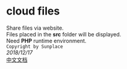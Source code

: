 # cloud files
Share files via website.  
Files placed in the **src** folder will be displayed.  
Need **PHP** runtime environment.  
`Copyright by Sunplace`  
*2018/12/17*  
[中文文档](README_zh-CN.md)
